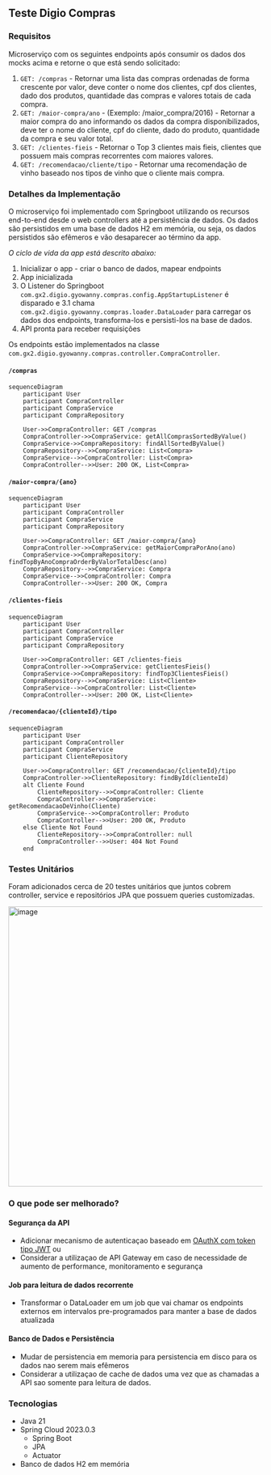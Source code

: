 ## Teste Digio Compras

### Requisitos
Microserviço com os seguintes endpoints após consumir os dados dos mocks acima e retorne o que está sendo solicitado:

1. `GET: /compras` - Retornar uma lista das compras ordenadas de forma crescente por valor, deve conter o nome dos clientes, cpf dos clientes, dado dos produtos, quantidade das compras e valores totais de cada compra.
2. `GET: /maior-compra/ano` - (Exemplo: /maior_compra/2016) - Retornar a maior compra do ano informando os dados da compra disponibilizados, deve ter o nome do cliente, cpf do cliente, dado do produto, quantidade da compra e seu valor total.
3. `GET: /clientes-fieis` - Retornar o Top 3 clientes mais fieis, clientes que possuem mais compras recorrentes com maiores valores.
4. `GET: /recomendacao/cliente/tipo` - Retornar uma recomendação de vinho baseado nos tipos de vinho que o cliente mais compra.

### Detalhes da Implementação

O microserviço foi implementado com Springboot utilizando os recursos end-to-end desde o web controllers até a persistência de dados.
Os dados sǎo persistidos em uma base de dados H2 em memória, ou seja, os dados persistidos são efêmeros e vão desaparecer ao término da app. 

*O ciclo de vida da app está descrito abaixo:*

1. Inicializar o app - criar o banco de dados, mapear endpoints
2. App inicializada
3. O Listener do Springboot `com.gx2.digio.gyowanny.compras.config.AppStartupListener` é disparado e
  3.1 chama `com.gx2.digio.gyowanny.compras.loader.DataLoader` para carregar os dados dos endpoints, transforma-los e persisti-los na base de dados.
4. API pronta para receber requisições

Os endpoints estão implementados na classe `com.gx2.digio.gyowanny.compras.controller.CompraController`.

#### `/compras`

```mermaid
sequenceDiagram
    participant User
    participant CompraController
    participant CompraService
    participant CompraRepository

    User->>CompraController: GET /compras
    CompraController->>CompraService: getAllComprasSortedByValue()
    CompraService->>CompraRepository: findAllSortedByValue()
    CompraRepository-->>CompraService: List<Compra>
    CompraService-->>CompraController: List<Compra>
    CompraController-->>User: 200 OK, List<Compra>
```
#### `/maior-compra/{ano}`

```mermaid
sequenceDiagram
    participant User
    participant CompraController
    participant CompraService
    participant CompraRepository

    User->>CompraController: GET /maior-compra/{ano}
    CompraController->>CompraService: getMaiorCompraPorAno(ano)
    CompraService->>CompraRepository: findTopByAnoCompraOrderByValorTotalDesc(ano)
    CompraRepository-->>CompraService: Compra
    CompraService-->>CompraController: Compra
    CompraController-->>User: 200 OK, Compra
```
#### `/clientes-fieis`

```mermaid
sequenceDiagram
    participant User
    participant CompraController
    participant CompraService
    participant CompraRepository

    User->>CompraController: GET /clientes-fieis
    CompraController->>CompraService: getClientesFieis()
    CompraService->>CompraRepository: findTop3ClientesFieis()
    CompraRepository-->>CompraService: List<Cliente>
    CompraService-->>CompraController: List<Cliente>
    CompraController-->>User: 200 OK, List<Cliente>
```

#### `/recomendacao/{clienteId}/tipo`
```mermaid
sequenceDiagram
    participant User
    participant CompraController
    participant CompraService
    participant ClienteRepository

    User->>CompraController: GET /recomendacao/{clienteId}/tipo
    CompraController->>ClienteRepository: findById(clienteId)
    alt Cliente Found
        ClienteRepository-->>CompraController: Cliente
        CompraController->>CompraService: getRecomendacaoDeVinho(Cliente)
        CompraService-->>CompraController: Produto
        CompraController-->>User: 200 OK, Produto
    else Cliente Not Found
        ClienteRepository-->>CompraController: null
        CompraController-->>User: 404 Not Found
    end
```

### Testes Unitários

Foram adicionados cerca de 20 testes unitários que juntos cobrem controller, service e repositórios JPA que possuem queries customizadas.

<img width="554" alt="image" src="https://github.com/user-attachments/assets/1bfcd9eb-3c8c-480b-a5a7-b6fb9e6959b3">

### O que pode ser melhorado?

#### Segurança da API
- Adicionar mecanismo de autenticaçao baseado em [OAuthX com token tipo JWT](https://oauth.net/2/jwt/) ou
- Considerar a utilizaçao de API Gateway em caso de necessidade de aumento de performance, monitoramento e segurança

#### Job para leitura de dados recorrente
- Transformar o DataLoader em um job que vai chamar os endpoints externos em intervalos pre-programados para manter a base de dados atualizada

#### Banco de Dados e Persistência
- Mudar de persistencia em memoria para persistencia em disco para os dados nao serem mais efêmeros
- Considerar a utilizaçao de cache de dados uma vez que as chamadas a API sao somente para leitura de dados.

### Tecnologias
- Java 21
- Spring Cloud 2023.0.3
  - Spring Boot
  - JPA
  - Actuator
- Banco de dados H2 em memória

